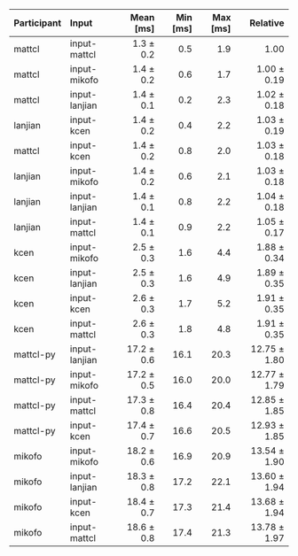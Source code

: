| Participant | Input | Mean [ms] | Min [ms] | Max [ms] | Relative |
|:---|:---|---:|---:|---:|---:|
| mattcl | input-mattcl | 1.3 ± 0.2 | 0.5 | 1.9 | 1.00 |
| mattcl | input-mikofo | 1.4 ± 0.2 | 0.6 | 1.7 | 1.00 ± 0.19 |
| mattcl | input-lanjian | 1.4 ± 0.1 | 0.2 | 2.3 | 1.02 ± 0.18 |
| lanjian | input-kcen | 1.4 ± 0.2 | 0.4 | 2.2 | 1.03 ± 0.19 |
| mattcl | input-kcen | 1.4 ± 0.2 | 0.8 | 2.0 | 1.03 ± 0.18 |
| lanjian | input-mikofo | 1.4 ± 0.2 | 0.6 | 2.1 | 1.03 ± 0.18 |
| lanjian | input-lanjian | 1.4 ± 0.1 | 0.8 | 2.2 | 1.04 ± 0.18 |
| lanjian | input-mattcl | 1.4 ± 0.1 | 0.9 | 2.2 | 1.05 ± 0.17 |
| kcen | input-mikofo | 2.5 ± 0.3 | 1.6 | 4.4 | 1.88 ± 0.34 |
| kcen | input-lanjian | 2.5 ± 0.3 | 1.6 | 4.9 | 1.89 ± 0.35 |
| kcen | input-kcen | 2.6 ± 0.3 | 1.7 | 5.2 | 1.91 ± 0.35 |
| kcen | input-mattcl | 2.6 ± 0.3 | 1.8 | 4.8 | 1.91 ± 0.35 |
| mattcl-py | input-lanjian | 17.2 ± 0.6 | 16.1 | 20.3 | 12.75 ± 1.80 |
| mattcl-py | input-mikofo | 17.2 ± 0.5 | 16.0 | 20.0 | 12.77 ± 1.79 |
| mattcl-py | input-mattcl | 17.3 ± 0.8 | 16.4 | 20.4 | 12.85 ± 1.85 |
| mattcl-py | input-kcen | 17.4 ± 0.7 | 16.6 | 20.5 | 12.93 ± 1.85 |
| mikofo | input-mikofo | 18.2 ± 0.6 | 16.9 | 20.9 | 13.54 ± 1.90 |
| mikofo | input-lanjian | 18.3 ± 0.8 | 17.2 | 22.1 | 13.60 ± 1.94 |
| mikofo | input-kcen | 18.4 ± 0.7 | 17.3 | 21.4 | 13.68 ± 1.94 |
| mikofo | input-mattcl | 18.6 ± 0.8 | 17.4 | 21.3 | 13.78 ± 1.97 |
